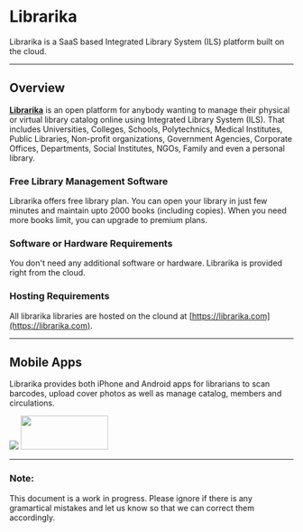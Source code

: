 # Librarika

Librarika is a SaaS based Integrated Library System (ILS) platform built on the cloud. 
 

---

## Overview

**[Librarika](https://librarika.com)** is an open platform for anybody wanting to manage their physical or 
virtual library catalog online using Integrated Library System (ILS). That includes 
Universities, Colleges, Schools, Polytechnics, Medical Institutes, Public 
Libraries, Non-profit organizations, Government Agencies, Corporate Offices, 
Departments, Social Institutes, NGOs, Family and even a personal library.


### Free Library Management Software

Librarika offers free library plan. You can open your library in just few minutes and maintain upto 2000 
books (including copies). When you need more books limit, you can upgrade to premium plans.


### Software or Hardware Requirements

You don't need any additional software or hardware. Librarika is provided right from the cloud.

### Hosting Requirements

All librarika libraries are hosted on the clound at [https://librarika.com](https://librarika.com).

---

## Mobile Apps

Librarika provides both iPhone and Android apps for librarians to scan barcodes, upload cover photos as well as manage 
catalog, members and circulations.

[<img src="https://ae85df921b92073b52e8-a126a45a4c59e90797d94cd877fbe744.ssl.cf3.rackcdn.com/static-pages/Download_on_the_App_Store_Badge_US-UK_135x40.svg" />](https://itunes.apple.com/us/app/librarika/id1102502605) [<img style="width: 155px; height:60px;" src="https://ae85df921b92073b52e8-a126a45a4c59e90797d94cd877fbe744.ssl.cf3.rackcdn.com/static-pages/google-play-badge.png" />](https://play.google.com/store/apps/details?id=com.librarika.android.dev&hl=en)


--- 

### Note: 

This document is a work in progress. Please ignore if there is any gramartical mistakes and let us 
know so that we can correct them accordingly.